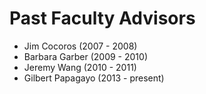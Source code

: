 Past Faculty Advisors
=====================

- Jim Cocoros (2007 - 2008)
- Barbara Garber (2009 - 2010)
- Jeremy Wang (2010 - 2011)
- Gilbert Papagayo (2013 - present)
